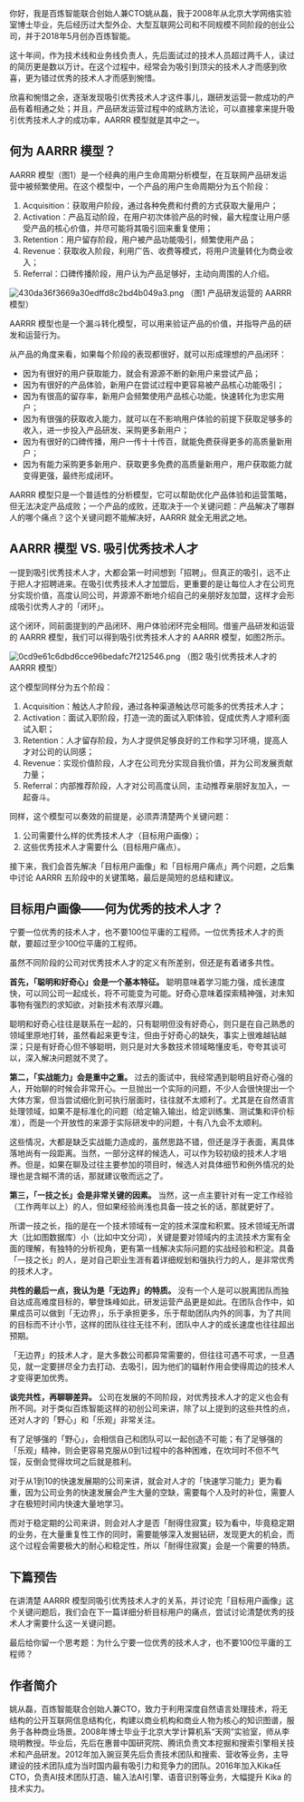 你好，我是百炼智能联合创始人兼CTO姚从磊，我于2008年从北京大学网络实验室博士毕业，先后经历过大型外企、大型互联网公司和不同规模不同阶段的创业公司，并于2018年5月创办百炼智能。

这十年间，作为技术线和业务线负责人，先后面试过的技术人员超过两千人，读过的简历更是数以万计。在这个过程中，经常会为吸引到顶尖的技术人才而感到欣喜，更为错过优秀的技术人才而感到惋惜。

欣喜和惋惜之余，逐渐发现吸引优秀技术人才这件事儿，跟研发运营一款成功的产品有着相通之处；并且，产品研发运营过程中的成熟方法论，可以直接拿来提升吸引优秀技术人才的成功率，AARRR 模型就是其中之一。

## 何为 AARRR 模型？

AARRR 模型（图1）是一个经典的用户生命周期分析模型，在互联网产品研发运营中被频繁使用。在这个模型中，一个产品的用户生命周期分为五个阶段：

1.  Acquisition：获取用户阶段，通过各种免费和付费的方式获取大量用户；
2.  Activation：产品互动阶段，在用户初次体验产品的时候，最大程度让用户感受产品的核心价值，并尽可能将其吸引回来重复使用；
3.  Retention：用户留存阶段，用户被产品功能吸引，频繁使用产品；
4.  Revenue：获取收入阶段，利用广告、收费等模式，将用户流量转化为商业收入；
5.  Referral：口碑传播阶段，用户认为产品足够好，主动向周围的人介绍。

![430da36f3669a30edffd8c2bd4b049a3.png][]
（图1 产品研发运营的 AARRR 模型）

AARRR 模型也是一个漏斗转化模型，可以用来验证产品的价值，并指导产品的研发和运营行为。

从产品的角度来看，如果每个阶段的表现都很好，就可以形成理想的产品闭环：

 *  因为有很好的用户获取能力，就会有源源不断的新用户来尝试产品；
 *  因为有很好的产品体验，新用户在尝试过程中更容易被产品核心功能吸引；
 *  因为有很高的留存率，新用户会频繁使用产品核心功能，快速转化为忠实用户；
 *  因为有很强的获取收入能力，就可以在不影响用户体验的前提下获取足够多的收入，进一步投入产品研发、采购更多新用户；
 *  因为有很好的口碑传播，用户一传十十传百，就能免费获得更多的高质量新用户；
 *  因为有能力采购更多新用户、获取更多免费的高质量新用户，用户获取能力就变得更强，最终形成闭环。

AARRR 模型只是一个普适性的分析模型，它可以帮助优化产品体验和运营策略，但无法决定产品成败；一个产品的成败，还取决于一个关键问题：产品解决了哪群人的哪个痛点？这个关键问题不能解决好，AARRR 就全无用武之地。

## AARRR 模型 VS. 吸引优秀技术人才

一提到吸引优秀技术人才，大都会第一时间想到「招聘」。但真正的吸引，远不止于把人才招聘进来。在吸引优秀技术人才加盟后，更重要的是让每位人才在公司充分实现价值，高度认同公司，并源源不断地介绍自己的亲朋好友加盟，这样才会形成吸引优秀人才的「闭环」。

这个闭环，同前面提到的产品闭环、用户体验闭环完全相同。借鉴产品研发和运营的 AARRR 模型，我们可以得到吸引优秀技术人才的 AARRR 模型，如图2所示。

![0cd9e61c6dbd6cce96bedafc7f212546.png][]
（图2 吸引优秀技术人才的 AARRR 模型）

这个模型同样分为五个阶段：

1.  Acquisition：触达人才阶段，通过各种渠道触达尽可能多的优秀技术人才；
2.  Activation：面试入职阶段，打造一流的面试入职体验，促成优秀人才顺利面试入职；
3.  Retention：人才留存阶段，为人才提供足够良好的工作和学习环境，提高人才对公司的认同感；
4.  Revenue：实现价值阶段，人才在公司充分实现自我价值，并为公司发展贡献力量；
5.  Referral：内部推荐阶段，人才对公司高度认同，主动推荐亲朋好友加入，一起奋斗。

同样，这个模型可以奏效的前提是，必须弄清楚两个关键问题：

1.  公司需要什么样的优秀技术人才（目标用户画像）；
2.  这些优秀技术人才需要什么（目标用户痛点）。

接下来，我们会首先解决「目标用户画像」和「目标用户痛点」两个问题，之后集中讨论 AARRR 五阶段中的关键策略，最后是简短的总结和建议。

## 目标用户画像——何为优秀的技术人才？

宁要一位优秀的技术人才，也不要100位平庸的工程师。一位优秀技术人才的贡献，要超过至少100位平庸的工程师。

虽然不同阶段的公司对优秀技术人才的定义有所差别，但还是有着诸多共性。

**首先，「聪明和好奇心」会是一个基本特征。**  聪明意味着学习能力强，成长速度快，可以同公司一起成长，将不可能变为可能。好奇心意味着探索精神强，对未知事物有强烈的求知欲，对新技术有浓厚兴趣。

聪明和好奇心往往是联系在一起的，只有聪明但没有好奇心，则只是在自己熟悉的领域里原地打转，虽然看起来更专注，但由于好奇心的缺失，事实上很难越钻越深；只是有好奇心但不够聪明，则只是对大多数技术领域略懂皮毛，夸夸其谈可以，深入解决问题就不灵了。

**第二，「实战能力」会是重中之重。**  过去的面试中，我经常遇到聪明且好奇心强的人，开始聊的时候会非常开心。一旦抛出一个实际的问题，不少人会很快提出一个大体方案，但当尝试细化到可执行层面时，往往就不太顺利了。尤其是在自然语言处理领域，如果不是标准化的问题（给定输入输出，给定训练集、测试集和评价标准），而是一个开放性的来源于实际研发中的问题，十有八九会不太顺利。

这些情况，大都是缺乏实战能力造成的，虽然思路不错，但还是浮于表面，离具体落地尚有一段距离。当然，一部分这样的候选人，可以作为较初级的技术人才培养。但是，如果在聊及过往主要参加的项目时，候选人对具体细节和例外情况的处理也是含糊不清的话，那就建议敬而远之了。

**第三，「一技之长」会是非常关键的因素。**  当然，这一点主要针对有一定工作经验（工作两年以上）的人，但如果经验尚浅也具备一技之长的话，那就更好了。

所谓一技之长，指的是在一个技术领域有一定的技术深度和积累。技术领域无所谓大（比如图数据库）小（比如中文分词），关键是要对领域内的主流技术方案有全面的理解，有独特的分析视角，更有第一线解决实际问题的实战经验和积淀。具备「一技之长」的人，是对自己职业生涯有着详细规划和强执行力的人，是非常优秀的技术人才。

**共性的最后一点，我认为是「无边界」的特质。**  没有一个人是可以脱离团队而独自达成高难度目标的，攀登珠峰如此，研发运营产品更是如此。在团队合作中，如果成员可以做到「无边界」，乐于承担更多，乐于帮助团队内外的同事，为了共同的目标而不计小节，这样的团队往往无往不利，团队中人才的成长速度也往往超出预期。

「无边界」的技术人才，是大多数公司都异常需要的，但往往可遇不可求，一旦遇见，就一定要拼尽全力去打动、去吸引，因为他们的辐射作用会使得周边的技术人才变得更加优秀。

**谈完共性，再聊聊差异。**  公司在发展的不同阶段，对优秀技术人才的定义也会有所不同。对于类似百炼智能这样的初创公司来讲，除了以上提到的这些共性的点，还对人才的「野心」和「乐观」非常关注。

有了足够强的「野心」，会相信自己和团队可以一起创造不可能；有了足够强的「乐观」精神，则会更容易克服从0到1过程中的各种困难，在坎坷时不但不气馁，反倒会觉得坎坷之后就是胜利。

对于从1到10的快速发展期的公司来讲，就会对人才的「快速学习能力」更为看重，因为公司业务的快速发展会产生大量的空缺，需要每个人及时的补位，需要人才在极短时间内快速大量地学习。

而对于稳定期的公司来讲，则会对人才是否「耐得住寂寞」较为看中，毕竟稳定期的业务，在大量重复性工作的同时，需要能够深入发掘钻研，发现更大的机会，而这个过程会需要极大的耐心和稳定性，所以「耐得住寂寞」会是一个需要的特质。

## 下篇预告

在讲清楚 AARRR 模型同吸引优秀技术人才的关系，并讨论完「目标用户画像」这个关键问题后，我们会在下一篇详细分析目标用户的痛点，尝试讨论清楚优秀的技术人才需要什么这一关键问题。

最后给你留一个思考题：为什么宁要一位优秀的技术人才，也不要100位平庸的工程师？

## 作者简介

姚从磊，百炼智能联合创始人兼CTO，致力于利用深度自然语言处理技术，将无结构的公开互联网信息结构化，构建以商业机构和商业人物为核心的知识图谱，服务于各种商业场景。2008年博士毕业于北京大学计算机系“天网”实验室，师从李晓明教授。毕业后，先后在惠普中国研究院、腾讯负责文本挖掘和搜索引擎相关技术和产品研发。2012年加入豌豆荚先后负责技术团队和搜索、营收等业务，主导建设的技术团队成为当时国内最有吸引力和竞争力的团队。2016年加入Kika任CTO，负责AI技术团队打造、输入法AI引擎、语音识别等业务，大幅提升 Kika 的技术实力。


[430da36f3669a30edffd8c2bd4b049a3.png]: https://static001.geekbang.org/resource/image/43/a3/430da36f3669a30edffd8c2bd4b049a3.png
[0cd9e61c6dbd6cce96bedafc7f212546.png]: https://static001.geekbang.org/resource/image/0c/46/0cd9e61c6dbd6cce96bedafc7f212546.png

